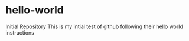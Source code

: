 # hello-world
Initial Repository
This is my intial test of github following their hello world instructions
